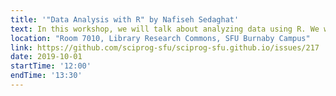 ```yaml
---
title: '"Data Analysis with R" by Nafiseh Sedaghat'
text: In this workshop, we will talk about analyzing data using R. We will cover data types, cleaning data, and exploring data using machine learning techniques.
location: "Room 7010, Library Research Commons, SFU Burnaby Campus"
link: https://github.com/sciprog-sfu/sciprog-sfu.github.io/issues/217
date: 2019-10-01
startTime: '12:00'
endTime: '13:30'
---
```

